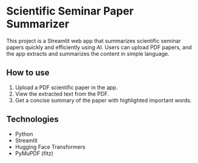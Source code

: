 # Scientific Seminar Paper Summarizer 
 
This project is a Streamlit web app that summarizes scientific seminar papers quickly and efficiently using AI. 
Users can upload PDF papers, and the app extracts and summarizes the content in simple language. 
 
## How to use 
1. Upload a PDF scientific paper in the app. 
2. View the extracted text from the PDF. 
3. Get a concise summary of the paper with highlighted important words. 
 
## Technologies 
- Python 
- Streamlit 
- Hugging Face Transformers 
- PyMuPDF (fitz) 
